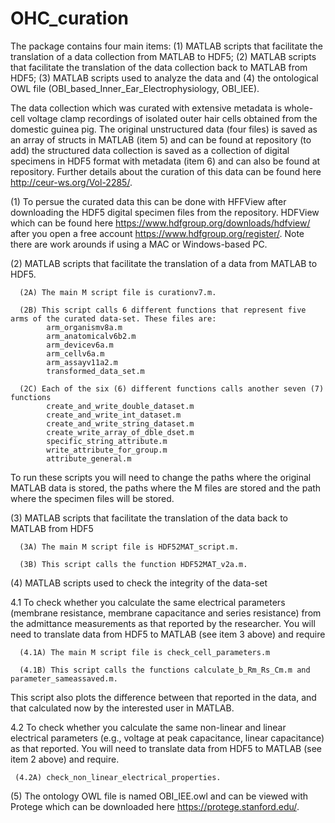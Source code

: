 # OHC_curation
The package contains four main items: (1) MATLAB scripts that facilitate the translation of a data collection from MATLAB to HDF5; (2) MATLAB scripts that facilitate the translation of the data collection back to MATLAB from HDF5; (3) MATLAB scripts used to analyze the data and (4) the ontological OWL file (OBI_based_Inner_Ear_Electrophysiology, OBI_IEE). 

The data collection which was curated with extensive metadata is whole-cell voltage clamp recordings of isolated outer hair cells obtained from the domestic guinea pig.  The original unstructured data (four files) is saved as an array of structs in MATLAB (item 5) and can be found at repository (to add) the structured data collection is saved as a collection of digital specimens in HDF5 format with metadata (item 6) and can also be found at repository. Further details about the curation of this data can be found here http://ceur-ws.org/Vol-2285/.   

(1) To persue the curated data this can be done with HFFView after downloading the HDF5 digital specimen files from the repository.  HDFView which can be found here https://www.hdfgroup.org/downloads/hdfview/ after you open a free account https://www.hdfgroup.org/register/.  Note there are work arounds if using a MAC or Windows-based PC. 

(2) MATLAB scripts that facilitate the translation of a data from MATLAB to HDF5. 

      (2A) The main M script file is curationv7.m.  
      
      (2B) This script calls 6 different functions that represent five arms of the curated data-set. These files are:
            arm_organismv8a.m
            arm_anatomicalv6b2.m
            arm_devicev6a.m
            arm_cellv6a.m
            arm_assayv11a2.m
            transformed_data_set.m
            
      (2C) Each of the six (6) different functions calls another seven (7) functions
            create_and_write_double_dataset.m
            create_and_write_int_dataset.m
            create_and_write_string_dataset.m
            create_write_array_of_dble_dset.m
            specific_string_attribute.m
            write_attribute_for_group.m
            attribute_general.m
To run these scripts you will need to change the paths where the original MATLAB data is stored, the paths where the M files are stored and the path where the specimen files will be stored. 

(3)  MATLAB scripts that facilitate the translation of the data back to MATLAB from HDF5

      (3A) The main M script file is HDF52MAT_script.m.  
      
      (3B) This script calls the function HDF52MAT_v2a.m.
      
(4) MATLAB scripts used to check the integrity of the data-set

4.1 To check whether you calculate the same electrical parameters (membrane resistance, membrane capacitance and series resistance) from the admittance measurements as that reported by the researcher. You will need to translate data from HDF5 to MATLAB (see item 3 above) and require

      (4.1A) The main M script file is check_cell_parameters.m 

      (4.1B) This script calls the functions calculate_b_Rm_Rs_Cm.m and parameter_sameassaved.m.

This script also plots the difference between that reported in the data, and that calculated now by the interested user in MATLAB. 

4.2 To check whether you calculate the same non-linear and linear electrical parameters (e.g., voltage at peak capacitance, linear capacitance) as that reported. You will need to translate data from HDF5 to MATLAB (see item 2 above) and require.

     (4.2A) check_non_linear_electrical_properties.
     
(5)  The ontology OWL file is named OBI_IEE.owl and can be viewed with Protege which can be downloaded here https://protege.stanford.edu/.  



